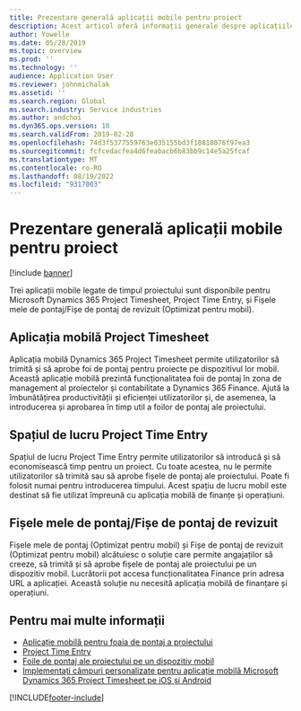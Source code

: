 ```yaml
---
title: Prezentare generală aplicații mobile pentru proiect
description: Acest articol oferă informații generale despre aplicațiile legate de timp pentru proiect Microsoft Dynamics 365 Project Timesheet, Project Time Entry și My timesheets/Timesheets care sunt disponibile pe un dispozitiv mobil.
author: Yowelle
ms.date: 05/28/2019
ms.topic: overview
ms.prod: ''
ms.technology: ''
audience: Application User
ms.reviewer: johnmichalak
ms.assetid: ''
ms.search.region: Global
ms.search.industry: Service industries
ms.author: andchoi
ms.dyn365.ops.version: 10
ms.search.validFrom: 2019-02-28
ms.openlocfilehash: 74d3f5377559763e035155bd3f10818076f97ea3
ms.sourcegitcommit: fcfcedacfea4d6feabacb6b83bb9c14e5a25fcaf
ms.translationtype: MT
ms.contentlocale: ro-RO
ms.lasthandoff: 08/19/2022
ms.locfileid: "9317003"
---
```

# <a name="project-mobile-applications-overview"></a>Prezentare generală aplicații mobile pentru proiect

[!include [banner](../includes/banner.md)]

Trei aplicații mobile legate de timpul proiectului sunt disponibile pentru Microsoft Dynamics 365 Project Timesheet, Project Time Entry, și Fișele mele de pontaj/Fișe de pontaj de revizuit (Optimizat pentru mobil).

## <a name="project-timesheet-mobile-app"></a>Aplicația mobilă Project Timesheet

Aplicația mobilă Dynamics 365 Project Timesheet permite utilizatorilor să trimită și să aprobe foi de pontaj pentru proiecte pe dispozitivul lor mobil. Această aplicație mobilă prezintă funcționalitatea foii de pontaj în zona de management al proiectelor și contabilitate a Dynamics 365 Finance. Ajută la îmbunătățirea productivității și eficienței utilizatorilor și, de asemenea, la introducerea și aprobarea în timp util a foilor de pontaj ale proiectului.

## <a name="project-time-entry-workspace"></a>Spațiul de lucru Project Time Entry

Spațiul de lucru Project Time Entry permite utilizatorilor să introducă și să economisească timp pentru un proiect. Cu toate acestea, nu le permite utilizatorilor să trimită sau să aprobe fișele de pontaj ale proiectului. Poate fi folosit numai pentru introducerea timpului. Acest spațiu de lucru mobil este destinat să fie utilizat împreună cu aplicația mobilă de finanțe și operațiuni.

## <a name="my-timesheetstimesheets-for-my-review"></a>Fișele mele de pontaj/Fișe de pontaj de revizuit

Fișele mele de pontaj (Optimizat pentru mobil) și Fișe de pontaj de revizuit (Optimizat pentru mobil) alcătuiesc o soluție care permite angajaților să creeze, să trimită și să aprobe fișele de pontaj ale proiectului pe un dispozitiv mobil. Lucrătorii pot accesa funcționalitatea Finance prin adresa URL a aplicației. Această soluție nu necesită aplicația mobilă de finanțare și operațiuni.

## <a name="for-more-information"></a>Pentru mai multe informații

- [Aplicație mobilă pentru foaia de pontaj a proiectului](project-timesheet.md)
- [Project Time Entry](project-time-entry-mobile-workspace.md)
- [Foile de pontaj ale proiectului pe un dispozitiv mobil](Mobile-timesheets.md)
- [Implementați câmpuri personalizate pentru aplicație mobilă Microsoft Dynamics 365 Project Timesheet pe iOS și Android](custom-fields-mobile.md)

[!INCLUDE[footer-include](../includes/footer-banner.md)]
